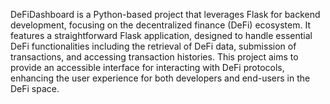 DeFiDashboard is a Python-based project that leverages Flask for backend development, focusing on the decentralized finance (DeFi) ecosystem. It features a straightforward Flask application, designed to handle essential DeFi functionalities including the retrieval of DeFi data, submission of transactions, and accessing transaction histories. This project aims to provide an accessible interface for interacting with DeFi protocols, enhancing the user experience for both developers and end-users in the DeFi space.